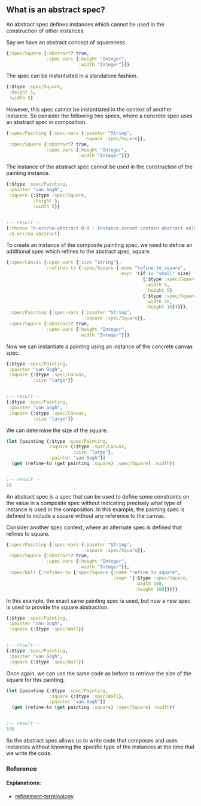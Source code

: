 <!---
  This markdown file was generated. Do not edit.
  -->

## What is an abstract spec?

An abstract spec defines instances which cannot be used in the construction of other instances.

Say we have an abstract concept of squareness.

```clojure
{:spec/Square {:abstract? true,
               :spec-vars {:height "Integer",
                           :width "Integer"}}}
```

The spec can be instantiated in a standalone fashion.

```clojure
{:$type :spec/Square,
 :height 5,
 :width 5}
```

However, this spec cannot be instantiated in the context of another instance. So consider the following two specs, where a concrete spec uses an abstract spec in composition.

```clojure
{:spec/Painting {:spec-vars {:painter "String",
                             :square :spec/Square}},
 :spec/Square {:abstract? true,
               :spec-vars {:height "Integer",
                           :width "Integer"}}}
```

The instance of the abstract spec cannot be used in the construction of the painting instance.

```clojure
{:$type :spec/Painting,
 :painter "van Gogh",
 :square {:$type :spec/Square,
          :height 5,
          :width 5}}


;-- result --
[:throws "h-err/no-abstract 0-0 : Instance cannot contain abstract value"
 :h-err/no-abstract]
```

To create an instance of the composite painting spec, we need to define an additional spec which refines to the abstract spec, square.

```clojure
{:spec/Canvas {:spec-vars {:size "String"},
               :refines-to {:spec/Square {:name "refine_to_square",
                                          :expr '(if (= "small" size)
                                                   {:$type :spec/Square,
                                                    :width 5,
                                                    :height 5}
                                                   {:$type :spec/Square,
                                                    :width 10,
                                                    :height 10})}}},
 :spec/Painting {:spec-vars {:painter "String",
                             :square :spec/Square}},
 :spec/Square {:abstract? true,
               :spec-vars {:height "Integer",
                           :width "Integer"}}}
```

Now we can instantiate a painting using an instance of the concrete canvas spec.

```clojure
{:$type :spec/Painting,
 :painter "van Gogh",
 :square {:$type :spec/Canvas,
          :size "large"}}


;-- result --
{:$type :spec/Painting,
 :painter "van Gogh",
 :square {:$type :spec/Canvas,
          :size "large"}}
```

We can determine the size of the square.

```clojure
(let [painting {:$type :spec/Painting,
                :square {:$type :spec/Canvas,
                         :size "large"},
                :painter "van Gogh"}]
  (get (refine-to (get painting :square) :spec/Square) :width))


;-- result --
10
```

An abstract spec is a spec that can be used to define some constraints on the value in a composite spec without indicating precisely what type of instance is used in the composition. In this example, the painting spec is defined to include a square without any reference to the canvas.

Consider another spec context, where an alternate spec is defined that refines to square.

```clojure
{:spec/Painting {:spec-vars {:painter "String",
                             :square :spec/Square}},
 :spec/Square {:abstract? true,
               :spec-vars {:height "Integer",
                           :width "Integer"}},
 :spec/Wall {:refines-to {:spec/Square {:name "refine_to_square",
                                        :expr '{:$type :spec/Square,
                                                :width 100,
                                                :height 100}}}}}
```

In this example, the exact same painting spec is used, but now a new spec is used to provide the square abstraction.

```clojure
{:$type :spec/Painting,
 :painter "van Gogh",
 :square {:$type :spec/Wall}}


;-- result --
{:$type :spec/Painting,
 :painter "van Gogh",
 :square {:$type :spec/Wall}}
```

Once again, we can use the same code as before to retrieve the size of the square for this painting.

```clojure
(let [painting {:$type :spec/Painting,
                :square {:$type :spec/Wall},
                :painter "van Gogh"}]
  (get (refine-to (get painting :square) :spec/Square) :width))


;-- result --
100
```

So the abstract spec allows us to write code that composes and uses instances without knowing the specific type of the instances at the time that we write the code.

### Reference

#### Explanations:

* [refinement-terminology](../explanation/refinement-terminology.md)


